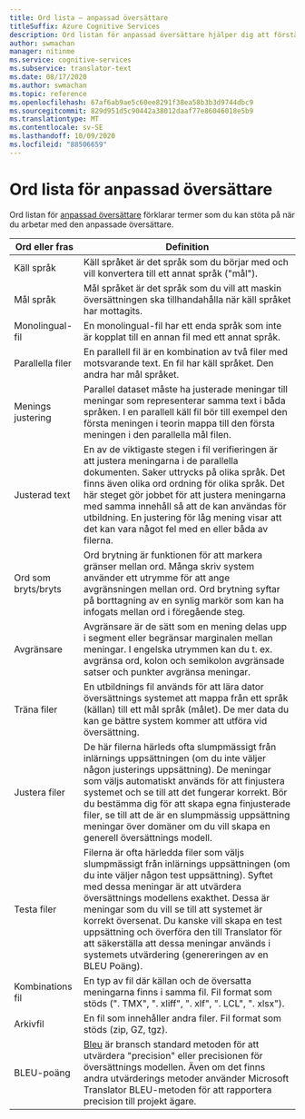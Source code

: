 ```yaml
---
title: Ord lista – anpassad översättare
titleSuffix: Azure Cognitive Services
description: Ord listan för anpassad översättare hjälper dig att förstå de termer som används i artiklarna medan du lär dig hur du använder tjänsten.
author: swmachan
manager: nitinme
ms.service: cognitive-services
ms.subservice: translator-text
ms.date: 08/17/2020
ms.author: swmachan
ms.topic: reference
ms.openlocfilehash: 67af6ab9ae5c60ee8291f38ea58b3b3d9744dbc9
ms.sourcegitcommit: 829d951d5c90442a38012daaf77e86046018e5b9
ms.translationtype: MT
ms.contentlocale: sv-SE
ms.lasthandoff: 10/09/2020
ms.locfileid: "88506659"
---
```

# <a name="custom-translator-glossary"></a>Ord lista för anpassad översättare

Ord listan för [anpassad översättare](https://portal.customtranslator.azure.ai) förklarar termer som du kan stöta på när du arbetar med den anpassade översättare.

| **Ord eller fras**       | **Definition**                                                                                                                                                                                                                                                                                                                                                                                                                                                            |
|--------------------------|---------------------------------------------------------------------------------------------------------------------------------------------------------------------------------------------------------------------------------------------------------------------------------------------------------------------------------------------------------------------------------------------------------------------------------------------------------------------------|
| Käll språk          | Käll språket är det språk som du börjar med och vill konvertera till ett annat språk ("mål").                                                                                                                                                                                                                                                                                                                                                         |
| Mål språk          | Mål språket är det språk som du vill att maskin översättningen ska tillhandahålla när käll språket har mottagits.                                                                                                                                                                                                                                                                                                                                               |
| Monolingual-fil         | En monolingual-fil har ett enda språk som inte är kopplat till en annan fil med ett annat språk.                                                                                                                                                                                                                                                                                                                                                                 |
| Parallella filer           | En parallell fil är en kombination av två filer med motsvarande text. En fil har käll språket. Den andra har mål språket.                                                                                                                                                                                                                                                                                                                                         |
| Menings justering       | Parallel dataset måste ha justerade meningar till meningar som representerar samma text i båda språken. I en parallell käll fil bör till exempel den första meningen i teorin mappa till den första meningen i den parallella mål filen.                                                                                                                                                                                                                               |
| Justerad text             | En av de viktigaste stegen i fil verifieringen är att justera meningarna i de parallella dokumenten. Saker uttrycks på olika språk. Det finns även olika ord ordning för olika språk. Det här steget gör jobbet för att justera meningarna med samma innehåll så att de kan användas för utbildning. En justering för låg mening visar att det kan vara något fel med en eller båda av filerna. |
| Ord som bryts/bryts | Ord brytning är funktionen för att markera gränser mellan ord. Många skriv system använder ett utrymme för att ange avgränsningen mellan ord. Ord brytning syftar på borttagning av en synlig markör som kan ha infogats mellan ord i föregående steg.                                                                                                                                                                                                  |
| Avgränsare               | Avgränsare är de sätt som en mening delas upp i segment eller begränsar marginalen mellan meningar. I engelska utrymmen kan du t. ex. avgränsa ord, kolon och semikolon avgränsade satser och punkter avgränsa meningar.                                                                                                                                                                                                                                         |
| Träna filer           | En utbildnings fil används för att lära dator översättnings systemet att mappa från ett språk (källan) till ett mål språk (målet). De mer data du kan ge bättre system kommer att utföra vid översättning.                                                                                                                                                                                                               |
| Justera filer             | De här filerna härleds ofta slumpmässigt från inlärnings uppsättningen (om du inte väljer någon justerings uppsättning). De meningar som väljs automatiskt används för att finjustera systemet och se till att det fungerar korrekt. Bör du bestämma dig för att skapa egna finjusterade filer, se till att de är en slumpmässig uppsättning meningar över domäner om du vill skapa en generell översättnings modell.                                                                                 |
| Testa filer            | Filerna är ofta härledda filer som väljs slumpmässigt från inlärnings uppsättningen (om du inte väljer någon test uppsättning). Syftet med dessa meningar är att utvärdera översättnings modellens exakthet. Dessa är meningar som du vill se till att systemet är korrekt översenat. Du kanske vill skapa en test uppsättning och överföra den till Translator för att säkerställa att dessa meningar används i systemets utvärdering (genereringen av en BLEU Poäng).   |
| Kombinations fil               | En typ av fil där källan och de översatta meningarna finns i samma fil. Fil format som stöds (". TMX", ". xliff", ". xlf", ". LCL", ". xlsx").                                                                                                                                                                                                                                                                                                                       |
| Arkivfil             | En fil som innehåller andra filer. Fil format som stöds (zip, GZ, tgz).                                                                                                                                                                                                                                                                                                                                                                                                |
| BLEU-poäng               | [Bleu](what-is-bleu-score.md) är bransch standard metoden för att utvärdera "precision" eller precisionen för översättnings modellen. Även om det finns andra utvärderings metoder använder Microsoft Translator BLEU-metoden för att rapportera precision till projekt ägare.
